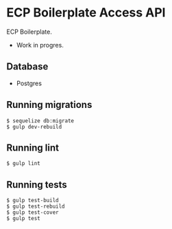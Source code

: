
ECP Boilerplate Access API
========================
ECP Boilerplate.
* Work in progres.

Database
-------------------
* Postgres

Running migrations
------------------
```shell
$ sequelize db:migrate
$ gulp dev-rebuild
```

Running lint
------------
```shell
$ gulp lint
```

Running tests
------------
```shell
$ gulp test-build
$ gulp test-rebuild
$ gulp test-cover
$ gulp test

```
